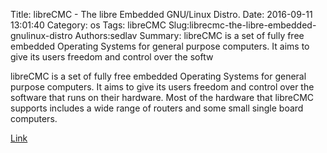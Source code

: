 Title: libreCMC - The libre Embedded GNU/Linux Distro.
Date: 2016-09-11 13:01:40
Category: os
Tags: libreCMC
Slug:librecmc-the-libre-embedded-gnulinux-distro
Authors:sedlav
Summary: libreCMC is a set of fully free embedded Operating Systems for general purpose computers. It aims to give its users freedom and control over the softw

libreCMC is a set of fully free embedded Operating Systems for general purpose computers. It aims to give its users freedom and control over the software that runs on their hardware. Most of the hardware that libreCMC supports includes a wide range of routers and some small single board computers.

[Link](https://librecmc.org/librecmc/home)
